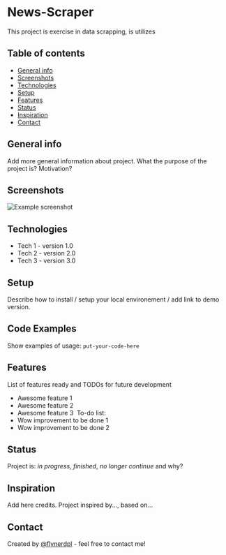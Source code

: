 # News-Scraper
This project is exercise in data scrapping, is utilizes
​
## Table of contents
* [General info](#general-info)
* [Screenshots](#screenshots)
* [Technologies](#technologies)
* [Setup](#setup)
* [Features](#features)
* [Status](#status)
* [Inspiration](#inspiration)
* [Contact](#contact)
​
## General info
Add more general information about project. What the purpose of the project is? Motivation?
​
## Screenshots
![Example screenshot](./img/screenshot.png)
​
## Technologies
* Tech 1 - version 1.0
* Tech 2 - version 2.0
* Tech 3 - version 3.0
​
## Setup
Describe how to install / setup your local environement / add link to demo version.
​
## Code Examples
Show examples of usage:
`put-your-code-here`
​
## Features
List of features ready and TODOs for future development
* Awesome feature 1
* Awesome feature 2
* Awesome feature 3
​
To-do list:
* Wow improvement to be done 1
* Wow improvement to be done 2
​
## Status
Project is: _in progress_, _finished_, _no longer continue_ and why?
​
## Inspiration
Add here credits. Project inspired by..., based on...
​
## Contact
Created by [@flynerdpl](https://www.flynerd.pl/) - feel free to contact me!
